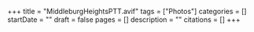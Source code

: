 +++
title = "MiddleburgHeightsPTT.avif"
tags = ["Photos"]
categories = []
startDate = ""
draft = false
pages = []
description = ""
citations = []
+++
